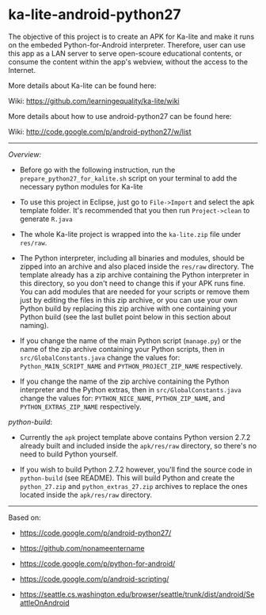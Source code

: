 ka-lite-android-python27
================

The objective of this project is to create an APK for Ka-lite and make it runs on the embeded Python-for-Android interpreter. Therefore, user can use this app as a LAN server to serve open-scoure educational contents, or consume the content within the app's webview, without the access to the Internet.

More details about Ka-lite can be found here:

Wiki: https://github.com/learningequality/ka-lite/wiki

More details about how to use android-python27 can be found here:

Wiki: http://code.google.com/p/android-python27/w/list

----
*Overview:* 

  * Before go with the following instruction, run the `prepare_python27_for_kalite.sh` script on your terminal to add the necessary python modules for Ka-lite

  * To use this project in Eclipse, just go to `File->Import` and select the apk template folder. It's recommended that you then run `Project->clean` to generate `R.java`

  * The whole Ka-lite project is wrapped into the `ka-lite.zip` file under `res/raw`.

  * The Python interpreter, including all binaries and modules, should be zipped into an archive and also placed inside the `res/raw` directory. The template already has a zip archive containing the Python interpreter in this directory, so you don't need to change this if your APK runs fine. You can add modules that are needed for your scripts or remove them just by editing the files in this zip archive, or you can use your own Python build by replacing this zip archive with one containing your Python build (see the last bullet point below in this section about naming).

  * If you change the name of the main Python script (`manage.py`) or the name of the zip archive containing your Python scripts, then in `src/GlobalConstants.java` change the values for: `Python_MAIN_SCRIPT_NAME` and `PYTHON_PROJECT_ZIP_NAME` respectively.

  * If you change the name of the zip archive containing the Python interpreter and the Python extras, then in `src/GlobalConstants.java` change the values for: `PYTHON_NICE_NAME`, `PYTHON_ZIP_NAME`, and `PYTHON_EXTRAS_ZIP_NAME` respectively.

*python-build*: 

  * Currently the `apk` project template above contains Python version 2.7.2 already built and included inside the `apk/res/raw` directory, so there's no need to build Python yourself. 

  * If you wish to build Python 2.7.2 however, you'll find the source code in `python-build` (see README). This will build Python and create the `python_27.zip` and `python_extras_27.zip` archives to replace the ones located inside the `apk/res/raw` directory.

----

Based on:

- https://code.google.com/p/android-python27/

- https://github.com/nonameentername

- https://code.google.com/p/python-for-android/

- https://code.google.com/p/android-scripting/

- https://seattle.cs.washington.edu/browser/seattle/trunk/dist/android/SeattleOnAndroid
